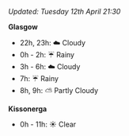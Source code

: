 *Updated: Tuesday 12th April 21:30*

**Glasgow**

* 22h, 23h: :cloud: Cloudy
* 0h - 2h: :umbrella: Rainy
* 3h - 6h: :cloud: Cloudy
* 7h: :umbrella: Rainy
* 8h, 9h: :partly_sunny: Partly Cloudy

**Kissonerga**

* 0h - 11h: :sunny: Clear
